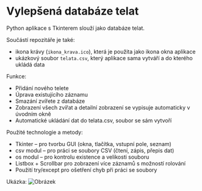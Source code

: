 # Vylepšená databáze telat

Python aplikace s Tkinterem slouží jako databáze telat.

Součástí repozitáře je také:
- ikona krávy (`ikona_krava.ico`), která je použita jako ikona okna aplikace
- ukázkový soubor `telata.csv`, který aplikace sama vytváří a do kterého ukládá data

Funkce:
- Přidání nového telete
- Úprava existujícího záznamu
- Smazání zvířete z databáze
- Zobrazení všech zvířat a detailní zobrazení se vypisuje automaticky v úvodním okně
- Automatické ukládání dat do telata.csv, soubor se sám vytvoří


Použité technologie a metody:
- Tkinter – pro tvorbu GUI (okna, tlačítka, vstupní pole, seznam)
- csv modul – pro práci se soubory CSV (čtení, zápis, přepis dat)
- os modul – pro kontrolu existence a velikosti souboru
- Listbox + Scrollbar pro zobrazení více záznamů s možností rolování
- Použití try/except pro ošetření chyb při práci se soubory

Ukázka:
![Obrázek](images/Vypsání-detailu-zvířete.png)
